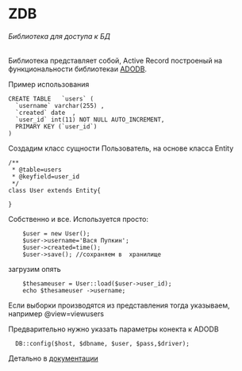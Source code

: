 # ZDB

###### Библиотека  для  доступа   к БД

Библиотека  представляет  собой, Active Record построеный 
на  функциональности  библиотекаи [ADODB](http://adodb.org/dokuwiki/doku.php).

Пример использования

    CREATE TABLE   `users` (
      `username` varchar(255) ,
      `created` date  ,
      `user_id` int(11) NOT NULL AUTO_INCREMENT,
      PRIMARY KEY (`user_id`)
    )
    
Создадим класс сущности Пользователь, на основе класса Entity

    /**
     * @table=users
     * @keyfield=user_id
     */
    class User extends Entity{
    
    }
Собственно и все.
Используется просто:

        $user = new User();
        $user->username='Вася Пупкин';
        $user->created=time();
        $user->save(); //сохраняем в  хранилище
 
 загрузим  опять
 
        $thesameuser = User::load($user->user_id);
        echo $thesameuser ->username;
Если  выборки  производятся  из  представления тогда  указываем, например @view=viewusers

Предварительно  нужно  указать параметры  конекта к ADODB

      DB::config($host, $dbname, $user, $pass,$driver);

 Детально  в [документации](https://github.com/leon-mbs/zdb/blob/master/docs.md)
